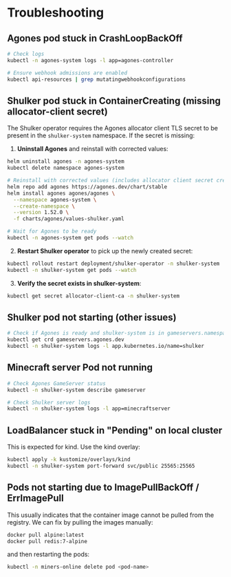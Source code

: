 # Troubleshooting

## Agones pod stuck in CrashLoopBackOff

```bash
# Check logs
kubectl -n agones-system logs -l app=agones-controller

# Ensure webhook admissions are enabled
kubectl api-resources | grep mutatingwebhookconfigurations
```

## Shulker pod stuck in ContainerCreating (missing allocator-client secret)

The Shulker operator requires the Agones allocator client TLS secret to be present in the `shulker-system` namespace. If the secret is missing:

1. **Uninstall Agones** and reinstall with corrected values:
```bash
helm uninstall agones -n agones-system
kubectl delete namespace agones-system

# Reinstall with corrected values (includes allocator client secret creation)
helm repo add agones https://agones.dev/chart/stable
helm install agones agones/agones \
  --namespace agones-system \
  --create-namespace \
  --version 1.52.0 \
  -f charts/agones/values-shulker.yaml

# Wait for Agones to be ready
kubectl -n agones-system get pods --watch
```

2. **Restart Shulker operator** to pick up the newly created secret:
```bash
kubectl rollout restart deployment/shulker-operator -n shulker-system
kubectl -n shulker-system get pods --watch
```

3. **Verify the secret exists in shulker-system**:
```bash
kubectl get secret allocator-client-ca -n shulker-system
```

## Shulker pod not starting (other issues)

```bash
# Check if Agones is ready and shulker-system is in gameservers.namespaces
kubectl get crd gameservers.agones.dev
kubectl -n shulker-system logs -l app.kubernetes.io/name=shulker
```

## Minecraft server Pod not running

```bash
# Check Agones GameServer status
kubectl -n shulker-system describe gameserver

# Check Shulker server logs
kubectl -n shulker-system logs -l app=minecraftserver
```

## LoadBalancer stuck in "Pending" on local cluster

This is expected for kind. Use the kind overlay:
```bash
kubectl apply -k kustomize/overlays/kind
kubectl -n shulker-system port-forward svc/public 25565:25565
```

## Pods not starting due to ImagePullBackOff / ErrImagePull

This usually indicates that the container image cannot be pulled from the registry. We can fix by pulling the images manually:

```bash
docker pull alpine:latest
docker pull redis:7-alpine
```

and then restarting the pods:

```bash
kubectl -n miners-online delete pod <pod-name>
```